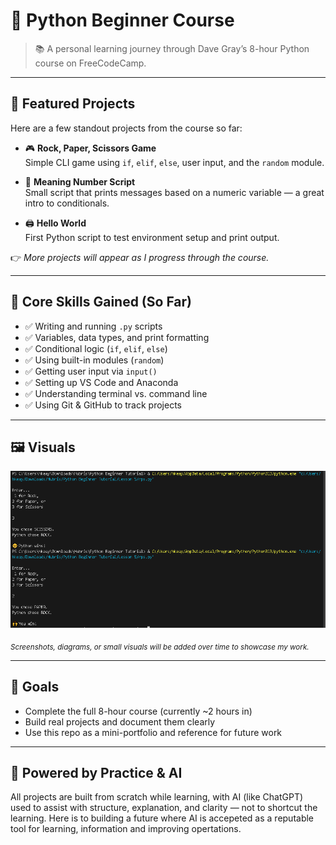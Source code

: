 # 🐍 Python Beginner Course

> 📚 A personal learning journey through Dave Gray’s 8-hour Python course on FreeCodeCamp.

---

## 🚀 Featured Projects

Here are a few standout projects from the course so far:

- 🎮 **Rock, Paper, Scissors Game**  
  Simple CLI game using `if`, `elif`, `else`, user input, and the `random` module.

- 🔢 **Meaning Number Script**  
  Small script that prints messages based on a numeric variable — a great intro to conditionals.

- 🖨️ **Hello World**  
  First Python script to test environment setup and print output.

👉 *More projects will appear as I progress through the course.*

---

## 🧠 Core Skills Gained (So Far)

- ✅ Writing and running `.py` scripts
- ✅ Variables, data types, and print formatting
- ✅ Conditional logic (`if`, `elif`, `else`)
- ✅ Using built-in modules (`random`)
- ✅ Getting user input via `input()`
- ✅ Setting up VS Code and Anaconda
- ✅ Understanding terminal vs. command line
- ✅ Using Git & GitHub to track projects

---

## 🖼️ Visuals

![Rock Paper Scissors demo](images/RPS.png)

<sub>*Screenshots, diagrams, or small visuals will be added over time to showcase my work.*</sub>

---

## 📌 Goals

- Complete the full 8-hour course (currently ~2 hours in)
- Build real projects and document them clearly
- Use this repo as a mini-portfolio and reference for future work

---

## 🤖 Powered by Practice & AI

All projects are built from scratch while learning, with AI (like ChatGPT) used to assist with structure, explanation, and clarity — not to shortcut the learning. Here is to building a future where AI  is accepeted as a reputable tool for learning, information and improving opertations.